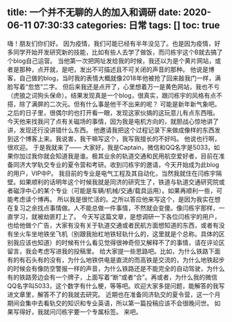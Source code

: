 title: 一个并不无聊的人的加入和调研
date: 2020-06-11 07:30:33
categories: 日常
tags: []
toc: true
---
嗨！朋友们你们好。
因为疫情，我们可能已经有半年没见了。也是因为疫情，好多同学开始开发研究新的技能，比如有些人去学了做饭，而闫栋宇这个B就去搞了个blog自己运营。
当他第一次把网址发给我的时候，我还以为是个黄片网站，或者是那种，点开就，是吧，发出不可描述且不可关闭的声音的那种。
他说是博客，自己做的blog，当时我的表情大概就像2018年他被抢了回来敲我门一样，满脸写着“忽悠”二字。
但后来我还是点开了，心里想着万一是黄色网站，我也不亏（虎狼之词狗头保命）。结果发现真是一个blog，很真实，跟闫栋宇的风格有点不搭，除了满屏的二次元。但有什么事是他干不出来的呢？
可能是新年新气象吧。
之后的日子里，很偶尔的也打开看一眼，发现这家伙搞的这玩意儿有点东西哦。
今天他来找我问了点有关磁场的事情，因为我是电机方向的，就胆战心惊地讲了讲，发现还行没讲错什么东西。
他邀请我把这个过程记录下来做成像样的东西发到这个博客上来。我说害，我干嘛写这个，我写我擅长的不好吗。
他说也行啊，很欢迎。
于是我就来了——
大家好，我是Captain，微信和QQ名字是5033，如果你加过我你就会知道我是谁。极其业余的轨道交通和民用航空爱好者，目前在准备同济大学轨交专业的夏令营和考研。收到闫栋宇的邀请，今天开始成为此blog的用户，VIP中P。
我目前的专业是电气工程及其自动化，当然我就住在闫栋宇隔壁。如果顺利的话明年这个时候我就是同济的研究生了，铁道与轨道交通研究院或者磁浮中心的某个专业（可能是车辆/机械/交通/载具运用）。如果再顺利一些，可能考虑读个博再。
所以我是很忙活的。之所以答应他来写这个，是因为我实在想在复习之余找点事情做。人不能总做一件事情，不然就会变傻。像闫栋宇那样，一直学习，就被劫匪盯上了。
今天写这篇文章，是想调研一下各位闫栋宇的用户，也给他做个广告，大家有没有关于轨道交通或者民航方面想知道的东西，或者有没有坐火车坐地铁坐飞机（别跟我抬杠地铁轻轨什么的，这里就是个总称。具体的区别我应该也知道）的时候有什么看见觉得很神奇但又解释不了的事情，请在评论区留言，我会考虑写进我的投稿里。
给大家提一些思路吧。比如，为什么铁路下面有的有石头有的没有，为什么地铁供电是直流的而高铁是交流的，为什么地铁起步的时候会有像防空警报一样的声音，为什么铁路还是不能完全的自动驾驶，为什么有的铁路旁边会有一个牌子，上面写着“断”或者“合”。再或者，为什么我的微信QQ名字叫5033，这个数字有什么梗，等等吧。欢迎大家多提问题，能解答的我写进文章里，解答不了的我就去研究。
近期也在准备同济轨交的夏令营，这一个月期间会集中去看轨交的知识和专业英语，所以第一篇投稿应该不会很晚问世。
如果写得好，我就问闫栋宇要一个专属标签。
来吧。
